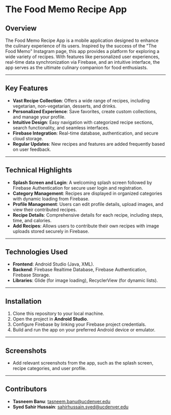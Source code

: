 # **The Food Memo Recipe App**

## **Overview**
The Food Memo Recipe App is a mobile application designed to enhance the culinary experience of its users. Inspired by the success of the "The Food Memo" Instagram page, this app provides a platform for exploring a wide variety of recipes. With features like personalized user experiences, real-time data synchronization via Firebase, and an intuitive interface, the app serves as the ultimate culinary companion for food enthusiasts.

---

## **Key Features**
- **Vast Recipe Collection**: Offers a wide range of recipes, including vegetarian, non-vegetarian, desserts, and drinks.
- **Personalized Experience**: Save favorites, create custom collections, and manage your profile.
- **Intuitive Design**: Easy navigation with categorized recipe sections, search functionality, and seamless interfaces.
- **Firebase Integration**: Real-time database, authentication, and secure cloud storage.
- **Regular Updates**: New recipes and features are added frequently based on user feedback.

---

## **Technical Highlights**
- **Splash Screen and Login**: A welcoming splash screen followed by Firebase Authentication for secure user login and registration.
- **Category Management**: Recipes are displayed in organized categories with dynamic loading from Firebase.
- **Profile Management**: Users can edit profile details, upload images, and view their contributed recipes.
- **Recipe Details**: Comprehensive details for each recipe, including steps, time, and calories.
- **Add Recipes**: Allows users to contribute their own recipes with image uploads stored securely in Firebase.

---

## **Technologies Used**
- **Frontend**: Android Studio (Java, XML).
- **Backend**: Firebase Realtime Database, Firebase Authentication, Firebase Storage.
- **Libraries**: Glide (for image loading), RecyclerView (for dynamic lists).

---

## **Installation**
1. Clone this repository to your local machine.
2. Open the project in **Android Studio**.
3. Configure Firebase by linking your Firebase project credentials.
4. Build and run the app on your preferred Android device or emulator.

---

## **Screenshots**
- Add relevant screenshots from the app, such as the splash screen, recipe categories, and user profile.

---

## **Contributors**
- **Tasneem Banu**: [tasneem.banu@ucdenver.edu](mailto:tasneem.banu@ucdenver.edu)  
- **Syed Sahir Hussain**: [sahirhussain.syed@ucdenver.edu](mailto:sahirhussain.syed@ucdenver.edu)  

